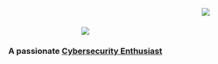 <img align="right" src="https://visitor-badge.laobi.icu/badge?page_id=Kibble7.Kibble7" />

<h1 align="center">
    <img src="https://readme-typing-svg.herokuapp.com/?font=Righteous&size=35&center=true&vCenter=true&width=500&height=70&duration=4000&lines=🐕‍🦺+who+am+i!+👋;+I'm+Gulshan+Rawat!;" />
</h1>

<h3 align="center">A passionate <a href=https://www.linkedin.com/in/gulshan-singh-rawat-b077482aa/">Cybersecurity Enthusiast</a></h3>

<br/>


